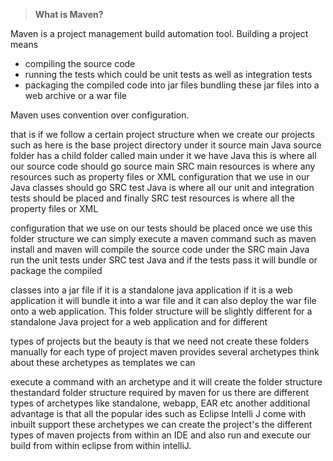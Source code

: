 > **What is Maven?**

Maven is a project management build automation tool. 
Building a project means 
- compiling the source code
- running the tests which could be unit tests as well as integration tests
- packaging the compiled code into jar files bundling these jar files into a web archive or a war file

Maven uses convention over configuration.

that is if we follow a certain project structure when we create our projects such as here is the base project directory under it source main Java source folder has a
child folder called main under it we have Java this is where all our source code should go source main SRC main resources is where any resources such as property files or XML configuration that
we use in our Java classes should go SRC test Java is where all our unit
and integration tests should be placed and finally SRC test resources is where all the property files or XML


configuration that we use on our tests should be placed once we use this folder structure we can simply execute a maven command such as maven install and maven
will compile the source code under the SRC main Java run the unit tests under SRC test Java and if the tests pass it will bundle or package the compiled

classes into a jar file if it is a standalone java application if it is a web application it will bundle it into a
war file and it can also deploy the war file onto a web application. This folder structure will be slightly different for a standalone Java project
for a web application and for different

types of projects but the beauty is that we need not create these folders manually for each type of project maven
provides several archetypes think about these archetypes as templates we can

execute a command with an archetype and it will create the folder structure thestandard folder structure required by maven for us there are different types
of archetypes like standalone, webapp, EAR etc another additional advantage is that all the popular ides such as Eclipse Intelli J come with inbuilt support 
these archetypes we can create the project's the different types of maven projects from within an IDE and also run and execute our build from within
eclipse from within intelliJ.
